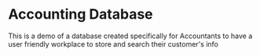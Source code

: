 # Accounting Database
 This is a demo of a database created specifically for Accountants to have a user friendly workplace to store and search their customer's info
